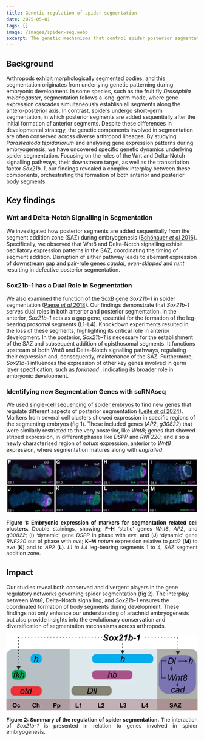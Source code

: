 ```yaml
---
title: Genetic regulation of spider segmentation
date: 2025-05-01
tags: []
image: /images/spider-seg.webp
excerpt: The genetic mechanisms that control spider posterior segmentation during development
---
```


## Background
Arthropods exhibit morphologically segmented bodies, and this segmentation originates from underlying genetic patterning during embryonic development. In some species, such as the fruit fly <i>Drosophila melanogaster</i>, segmentation follows a long-germ mode, where gene expression cascades simultaneously establish all segments along the antero-posterior axis. In contrast, spiders undergo short-germ segmentation, in which posterior segments are added sequentially after the initial formation of anterior segments. Despite these differences in developmental strategy, the genetic components involved in segmentation are often conserved across diverse arthropod lineages. By studying <i>Parasteatoda tepidariorum</i> and analysing gene expression patterns during embryogenesis, we have uncovered specific genetic dynamics underlying spider segmentation. Focusing on the roles of the Wnt and Delta-Notch signalling pathways, their downstream target, as well as the transcription factor *Sox21b-1*, our findings revealed a complex interplay between these components, orchestrating the formation of both anterior and posterior body segments.

## Key findings

### Wnt and Delta-Notch Signalling in Segmentation
We investigated how posterior segments are added sequentially from the segment addition zone (SAZ) during embryogenesis (<a href="https://journals.biologists.com/dev/article/143/13/2455/47399/The-Wnt-and-Delta-Notch-signalling-pathways" target="_blank" rel="noopener noreferrer">Schönauer <i>et al</i> 2016</a>). Specifically, we observed that Wnt8 and Delta-Notch signalling exhibit oscillatory expression patterns in the SAZ, coordinating the timing of segment addition. Disruption of either pathway leads to aberrant expression of downstream gap and pair-rule genes <i>caudal</i>, <i>even-skipped</i> and <i>runt</i>  resulting in defective posterior segmentation.

### Sox21b-1 has a Dual Role in Segmentation
We also examined the function of the SoxB gene <i>Sox21b-1</i> in spider segmentation (<a href="https://elifesciences.org/articles/37567" target="_blank" rel="noopener noreferrer">Paese <i>et al</i> 2018</a>). Our findings demonstrate that <i>Sox21b-1</i> serves dual roles in both anterior and posterior segmentation. In the anterior, <i>Sox21b-1</i> acts as a gap gene, essential for the formation of the leg-bearing prosomal segments (L1–L4). Knockdown experiments resulted in the loss of these segments, highlighting its critical role in anterior development. In the posterior, <i>Sox21b-1</i> is necessary for the establishment of the SAZ and subsequent addition of opisthosomal segments. It functions upstream of both Wnt8 and Delta-Notch signalling pathways, regulating their expression and, consequently, maintenance of the SAZ. Furthermore, <i>Sox21b-1</i> influences the expression of other key genes involved in germ layer specification, such as <i>forkhead</i> , indicating its broader role in embryonic development.

### Identifying new Segmentation Genes with scRNAseq
We used [single-cell sequencing of spider embryos](/spider-single-cell) to find new genes that regulate different aspects of posterior segmentation (<a href="https://evodevojournal.biomedcentral.com/articles/10.1186/s13227-024-00224-4" target="_blank" rel="noopener noreferrer">Leite <i>et al</i> 2024</a>). Markers from several cell clusters showed expression in specific regions of the segmenting embryos (fig 1). These included genes (<i>AP2</i>, <i>g30822</i>) that were similarly restricted to the very posterior, like <i>Wnt8</i>; genes that showed striped expression, in different phases like <i>DSPP</i> and <i>RNF220</i>; and also a newly characterised region of <i>notum</i> expression, anterior to <i>Wnt8</i> expression, where segmentation matures along with <i>engrailed</i>.

![Newly identified segmentation genes from single-cell cluster marker analysis](/images/spider-sc-seg-crop.webp)
<p style="text-align: justify; font-size: 0.85rem; line-height: 1.2;"><b>Figure 1: Embryonic expression of markers for segmentation related cell clusters.</b> Double stainings, showing; <b>F–H</b> ‘static’ genes <i>Wnt8</i>, <i>AP2</i>, and <i>g30822</i>; (<b>I</b>) ‘dynamic’ gene <i>DSPP</i> in phase with <i>eve</i>, and (<b>J</b>) ‘dynamic’ gene <i>RNF220</i> out of phase with <i>eve</i>; <b>K–M</b> <i>notum</i> expression relative to <i>prd2</i> (<b>M</b>) to <i>eve</i> (<b>K</b>) and to <i>AP2</i> (<b>L</b>). <i>L1 to L4</i> leg-bearing segments 1 to 4, <i>SAZ</i> segment addition zone.</p>

## Impact
Our studies reveal both conserved and divergent players in the gene regulatory networks governing spider segmentation (fig 2). The interplay between <i>Wnt8</i>, Delta-Notch signalling, and <i>Sox21b-1</i> ensures the coordinated formation of body segments during development. These findings not only enhance our understanding of arachnid embryogenesis but also provide insights into the evolutionary conservation and diversification of segmentation mechanisms across arthropods.

![Spider segmentation gene regulatory network](/images/spider-seg.webp)
<p style="text-align: justify; font-size: 0.85rem; line-height: 1.2;"><b>Figure 2: Summary of the regulation of spider segmentation.</b>  The interaction of <i>Sox21b-1</i> is presented in relation to genes involved in spider embryogenesis.</p>